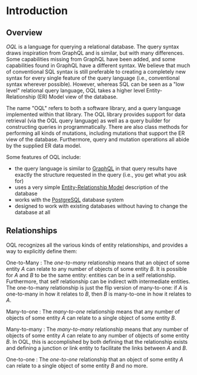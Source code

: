 Introduction
============

Overview
--------

*OQL* is a language for querying a relational database. The query syntax draws inspiration from GraphQL and is similar, but with many differences.  Some capabilities missing from GraphQL have been added, and some capabilities found in GraphQL have a different syntax.  We believe that much of conventional SQL syntax is still preferable to creating a completely new syntax for every single feature of the query language (i.e., conventional syntax wherever possible).  However, whereas SQL can be seen as a "low level" relational query language, OQL takes a higher level Entity-Relationship (ER) Model view of the database.

The name "OQL" refers to both a software library, and a query language implemented within that library.  The OQL library provides support for data retrieval (via the OQL query language) as well as a query builder for constructing queries in programmatically.  There are also class methods for performing all kinds of mutations, including mutations that support the ER view of the database.  Furthermore, query and mutation operations all abide by the supplied ER data model.

Some features of OQL include:

- the query language is similar to [GraphQL](https://graphql.org/) in that query results have exactly the structure requested in the query (i.e., you get what you ask for)
- uses a very simple [Entity-Relationship Model](https://en.wikipedia.org/wiki/Entity%E2%80%93relationship_model) description of the database
- works with the [PostgreSQL](https://www.postgresql.org/) database system
- designed to work with existing databases without having to change the database at all

Relationships
-------------

OQL recognizes all the various kinds of entity relationships, and provides a way to explicitly define them:

One-to-Many
: The *one-to-many* relationship means that an object of some entity *A* can relate to any number of objects of some entity *B*. It is possible for *A* and *B* to be the same entity: entities can be in a self relationship. Furthermore, that self relationship can be indirect with intermediate entities.  The one-to-many relationship is just the flip version of many-to-one: if *A* is one-to-many in how it relates to *B*, then *B* is many-to-one in how it relates to *A*.

Many-to-one
: The *many-to-one* relationship means that any number of objects of some entity *A* can relate to a single object of some entity *B*.

Many-to-many
: The *many-to-many* relationship means that any number of objects of some entity *A* can relate to any number of objects of some entity *B*.  In OQL, this is accomplished by both defining that the relationship exists and defining a junction or link entity to facilitate the links between *A* and *B*.

One-to-one
: The *one-to-one* relationship that an object of some entity *A* can relate to a single object of some entity *B* and no more.
